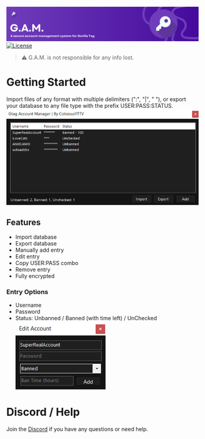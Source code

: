 ![A secure account management system for Gorilla Tag](images/Banner.png)
[![License](https://img.shields.io/:license-mit-blue.svg?style=flat)](https://opensource.org/licenses/MIT)

> :warning: G.A.M. is not responsible for any info lost.

# Getting Started
Import files of any format with multiple delimiters (":", "|", " "), or export your database to any file type with the prefix USER:PASS:STATUS.
![Full Screen Shot](images/fullscreenshot.png)

## Features
+ Import database
+ Export database
+ Manually add entry
+ Edit entry
+ Copy USER:PASS combo
+ Remove entry
+ Fully encrypted

### Entry Options
+ Username
+ Password
+ Status: Unbanned / Banned (with time left) / UnChecked
![Edit Account Screen Shot](images/editaccount.png)

# Discord / Help
Join the [Discord](https://colossal.lol/d) if you have any questions or need help.